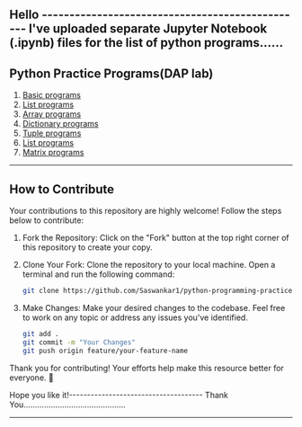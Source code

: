 Hello ------------------------------------------------
I've uploaded separate Jupyter Notebook (.ipynb) files 
for the list of python programs......
------------------------------------------------------
## Python Practice Programs(DAP lab)

1. [Basic programs](python_basic_programs.ipynb)
2. [List programs](list_programes.ipynb)
3. [Array programs](array_programs.ipynb)
4. [Dictionary programs](Dictionary.ipynb)
5. [Tuple programs](Tuple.ipynb)
6. [List programs](list_programes.ipynb)
7. [Matrix programs](matrix.ipnyb)

------------------------------------------------------

## How to Contribute

Your contributions to this repository are highly welcome! Follow the steps below to contribute:

1. Fork the Repository:
   Click on the "Fork" button at the top right corner of this repository to create your copy.

2. Clone Your Fork:
   Clone the repository to your local machine. Open a terminal and run the following command:
   ```bash
   git clone https://github.com/Saswankar1/python-programming-practice.git
   ```
3. Make Changes:
   Make your desired changes to the codebase. Feel free to work on any topic or address any issues you've identified.
   ```bash
   git add .
   git commit -m "Your Changes"
   git push origin feature/your-feature-name
   ```

Thank you for contributing! Your efforts help make this resource better for everyone. 🚀

Hope you like it!-------------------------------------
Thank You.............................................

------------------------------------------------------

